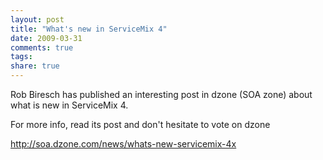 ```yaml
---
layout: post
title: "What's new in ServiceMix 4"
date: 2009-03-31
comments: true
tags:
share: true
---
```


Rob Biresch has published an interesting post in dzone (SOA zone) about what is new in ServiceMix 4.

For more info, read its post and don't hesitate to vote on dzone

<a href="http://soa.dzone.com/news/whats-new-servicemix-4x">http://soa.dzone.com/news/whats-new-servicemix-4x</a>
